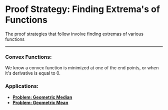 # Proof Strategy: Finding Extrema's of Functions

The proof strategies that follow involve finding extremas of various functions

---


### Convex Functions:

We know a convex function is minimized at one of the end points, or when it's derivative is equal to 0. 





### Applications:
- **[Problem: Geometric Median](../Problems/GeometricMedian.md)**  
- **[Problem: Geometric Mean](../Problems/GeometricMean.md)**  
  
